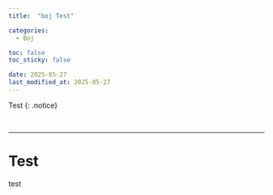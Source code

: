 ```yaml
---
title:  "boj Test" 

categories:
  - Boj

toc: false
toc_sticky: false

date: 2025-05-27
last_modified_at: 2025-05-27
---
```


Test
{: .notice}

<br/>

---

# Test
test